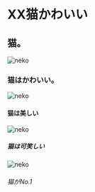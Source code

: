 # XX猫かわいい
## 猫。
![neko](https://www.petio.com/wp-content/uploads/2022/12/img01.jpg)
### 猫はかわいい。
![neko](https://www.petio.com/wp-content/uploads/2022/12/img02.jpg)
#### 猫は美しい
![neko](https://www.petio.com/wp-content/uploads/2022/12/img03.jpg)
##### 猫は可笑しい
![neko](https://www.petio.com/wp-content/uploads/2022/12/img04.jpg)
###### 猫がNo.1